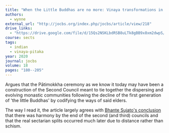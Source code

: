 ```yaml
---
title: "When the Little Buddhas are no more: Vinaya transformations in the early 4th century BC"
authors:
  - wynne
external_url: "http://jocbs.org/index.php/jocbs/article/view/218"
drive_links:
  - "https://drive.google.com/file/d/15Qs2NSKLbdRSB8uLTk8gBB9x8xm2dwpS/view?usp=drivesdk"
course: sects
tags:
  - indian
  - vinaya-pitaka
year: 2020
journal: jocbs
volume: 18
pages: "180--205"
---
```


Argues that the Pātimokkha ceremony as we know it today may have been a construction of the Second Council meant to tie together the dispersing and evolving monastic communities following the decline of the first generation of 'the little Buddhas' by codifying the ways of said elders.

The way I read it, the article largely agrees with [Bhante Sujato's conclusion](/content/monographs/sects-and-sectarianism_sujato) that there was harmony by the end of the second (and third) councils and that the real sectarian splits occurred much later due to distance rather than schism.
